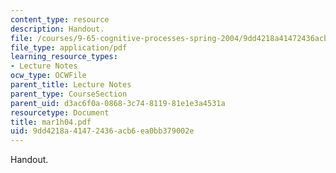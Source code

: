 ```yaml
---
content_type: resource
description: Handout.
file: /courses/9-65-cognitive-processes-spring-2004/9dd4218a41472436acb6ea0bb379002e_mar1h04.pdf
file_type: application/pdf
learning_resource_types:
- Lecture Notes
ocw_type: OCWFile
parent_title: Lecture Notes
parent_type: CourseSection
parent_uid: d3ac6f0a-0868-3c74-8119-81e1e3a4531a
resourcetype: Document
title: mar1h04.pdf
uid: 9dd4218a-4147-2436-acb6-ea0bb379002e
---
```

Handout.

